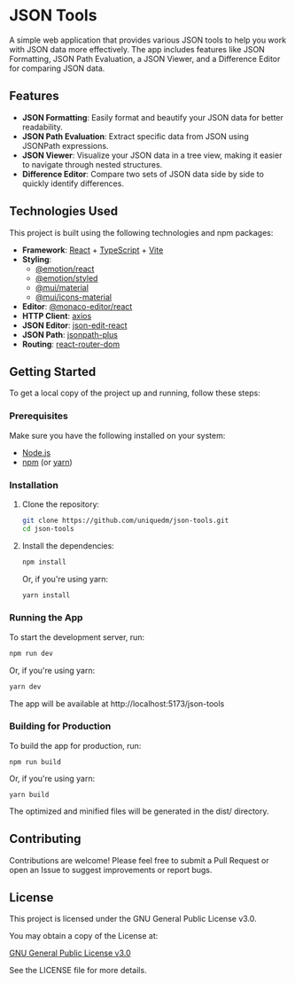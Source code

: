 # JSON Tools

A simple web application that provides various JSON tools to help you work with JSON data more effectively. The app includes features like JSON Formatting, JSON Path Evaluation, a JSON Viewer, and a Difference Editor for comparing JSON data.

## Features

- **JSON Formatting**: Easily format and beautify your JSON data for better readability.
- **JSON Path Evaluation**: Extract specific data from JSON using JSONPath expressions.
- **JSON Viewer**: Visualize your JSON data in a tree view, making it easier to navigate through nested structures.
- **Difference Editor**: Compare two sets of JSON data side by side to quickly identify differences.

## Technologies Used

This project is built using the following technologies and npm packages:

- **Framework**: [React](https://react.dev/) + [TypeScript](https://www.typescriptlang.org/) + [Vite](https://vitejs.dev/)
- **Styling**: 
  - [@emotion/react](https://emotion.sh/docs/@emotion/react)
  - [@emotion/styled](https://emotion.sh/docs/@emotion/styled)
  - [@mui/material](https://mui.com/)
  - [@mui/icons-material](https://mui.com/material-ui/material-icons/)
- **Editor**: [@monaco-editor/react](https://www.npmjs.com/package/@monaco-editor/react)
- **HTTP Client**: [axios](https://axios-http.com/)
- **JSON Editor**: [json-edit-react](https://www.npmjs.com/package/json-edit-react)
- **JSON Path**: [jsonpath-plus](https://www.npmjs.com/package/jsonpath-plus)
- **Routing**: [react-router-dom](https://reactrouter.com/)

## Getting Started

To get a local copy of the project up and running, follow these steps:

### Prerequisites

Make sure you have the following installed on your system:

- [Node.js](https://nodejs.org/)
- [npm](https://www.npmjs.com/) (or [yarn](https://yarnpkg.com/))

### Installation

1. Clone the repository:

    ```bash
    git clone https://github.com/uniquedm/json-tools.git
    cd json-tools
    ```

2. Install the dependencies:

    ```bash
    npm install
    ```

    Or, if you're using yarn:

    ```bash
    yarn install
    ```

### Running the App

To start the development server, run:

```bash
npm run dev
```

Or, if you're using yarn:

```bash
yarn dev
```

The app will be available at http://localhost:5173/json-tools

### Building for Production
To build the app for production, run:
```
npm run build
```
Or, if you're using yarn:

```
yarn build
```

The optimized and minified files will be generated in the dist/ directory.

## Contributing
Contributions are welcome! Please feel free to submit a Pull Request or open an Issue to suggest improvements or report bugs.

## License

This project is licensed under the GNU General Public License v3.0. 

You may obtain a copy of the License at:

[GNU General Public License v3.0](https://www.gnu.org/licenses/gpl-3.0.en.html)

See the LICENSE file for more details.